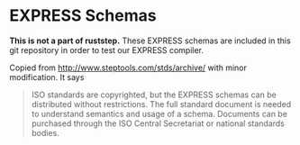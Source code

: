 EXPRESS Schemas
================

**This is not a part of ruststep.**
These EXPRESS schemas are included in this git repository in order to test our EXPRESS compiler.

Copied from http://www.steptools.com/stds/archive/ with minor modification. It says

> ISO standards are copyrighted, but the EXPRESS schemas can be distributed without restrictions. The full standard document is needed to understand semantics and usage of a schema. Documents can be purchased through the ISO Central Secretariat or national standards bodies. 
